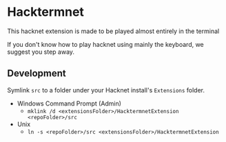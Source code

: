 # Hacktermnet
This hacknet extension is made to be played almost entirely in the terminal  

If you don't know how to play hacknet using mainly the keyboard, we suggest you step away.

## Development
Symlink `src` to a folder under your Hacknet install's `Extensions` folder.

* Windows Command Prompt (Admin)
  - `mklink /d <extensionsFolder>/HacktermnetExtension <repoFolder>/src`
* Unix
   - `ln -s <repoFolder>/src <extensionsFolder>/HacktermnetExtension`
